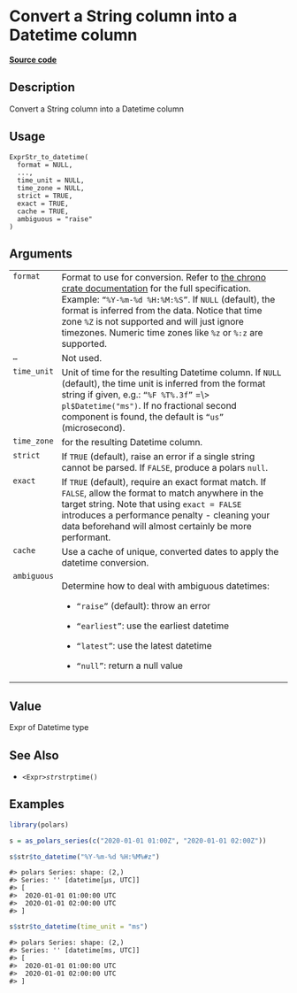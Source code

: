 

# Convert a String column into a Datetime column

[**Source code**](https://github.com/pola-rs/r-polars/tree/main/R/expr__string.R#L180)

## Description

Convert a String column into a Datetime column

## Usage

<pre><code class='language-R'>ExprStr_to_datetime(
  format = NULL,
  ...,
  time_unit = NULL,
  time_zone = NULL,
  strict = TRUE,
  exact = TRUE,
  cache = TRUE,
  ambiguous = "raise"
)
</code></pre>

## Arguments

<table>
<tr>
<td style="white-space: nowrap; font-family: monospace; vertical-align: top">
<code id="ExprStr_to_datetime_:_format">format</code>
</td>
<td>
Format to use for conversion. Refer to
<a href="https://docs.rs/chrono/latest/chrono/format/strftime/index.html">the
chrono crate documentation</a> for the full specification. Example:
<code>“%Y-%m-%d %H:%M:%S”</code>. If <code>NULL</code> (default), the
format is inferred from the data. Notice that time zone
<code style="white-space: pre;">%Z</code> is not supported and will just
ignore timezones. Numeric time zones like
<code style="white-space: pre;">%z</code> or
<code style="white-space: pre;">%:z</code> are supported.
</td>
</tr>
<tr>
<td style="white-space: nowrap; font-family: monospace; vertical-align: top">
<code id="ExprStr_to_datetime_:_...">…</code>
</td>
<td>
Not used.
</td>
</tr>
<tr>
<td style="white-space: nowrap; font-family: monospace; vertical-align: top">
<code id="ExprStr_to_datetime_:_time_unit">time_unit</code>
</td>
<td>
Unit of time for the resulting Datetime column. If <code>NULL</code>
(default), the time unit is inferred from the format string if given,
e.g.: <code>“%F %T%.3f”</code> =\> <code>pl$Datetime("ms")</code>. If no
fractional second component is found, the default is <code>“us”</code>
(microsecond).
</td>
</tr>
<tr>
<td style="white-space: nowrap; font-family: monospace; vertical-align: top">
<code id="ExprStr_to_datetime_:_time_zone">time_zone</code>
</td>
<td>
for the resulting Datetime column.
</td>
</tr>
<tr>
<td style="white-space: nowrap; font-family: monospace; vertical-align: top">
<code id="ExprStr_to_datetime_:_strict">strict</code>
</td>
<td>
If <code>TRUE</code> (default), raise an error if a single string cannot
be parsed. If <code>FALSE</code>, produce a polars <code>null</code>.
</td>
</tr>
<tr>
<td style="white-space: nowrap; font-family: monospace; vertical-align: top">
<code id="ExprStr_to_datetime_:_exact">exact</code>
</td>
<td>
If <code>TRUE</code> (default), require an exact format match. If
<code>FALSE</code>, allow the format to match anywhere in the target
string. Note that using <code>exact = FALSE</code> introduces a
performance penalty - cleaning your data beforehand will almost
certainly be more performant.
</td>
</tr>
<tr>
<td style="white-space: nowrap; font-family: monospace; vertical-align: top">
<code id="ExprStr_to_datetime_:_cache">cache</code>
</td>
<td>
Use a cache of unique, converted dates to apply the datetime conversion.
</td>
</tr>
<tr>
<td style="white-space: nowrap; font-family: monospace; vertical-align: top">
<code id="ExprStr_to_datetime_:_ambiguous">ambiguous</code>
</td>
<td>

Determine how to deal with ambiguous datetimes:

<ul>
<li>

<code>“raise”</code> (default): throw an error

</li>
<li>

<code>“earliest”</code>: use the earliest datetime

</li>
<li>

<code>“latest”</code>: use the latest datetime

</li>
<li>

<code>“null”</code>: return a null value

</li>
</ul>
</td>
</tr>
</table>

## Value

Expr of Datetime type

## See Also

<ul>
<li>

<code>\<Expr\>$str$strptime()</code>

</li>
</ul>

## Examples

``` r
library(polars)

s = as_polars_series(c("2020-01-01 01:00Z", "2020-01-01 02:00Z"))

s$str$to_datetime("%Y-%m-%d %H:%M%#z")
```

    #> polars Series: shape: (2,)
    #> Series: '' [datetime[μs, UTC]]
    #> [
    #>  2020-01-01 01:00:00 UTC
    #>  2020-01-01 02:00:00 UTC
    #> ]

``` r
s$str$to_datetime(time_unit = "ms")
```

    #> polars Series: shape: (2,)
    #> Series: '' [datetime[ms, UTC]]
    #> [
    #>  2020-01-01 01:00:00 UTC
    #>  2020-01-01 02:00:00 UTC
    #> ]
